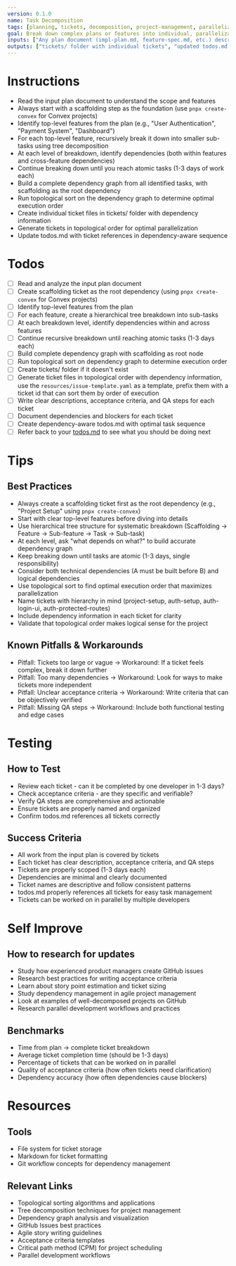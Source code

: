 ```yaml
---
version: 0.1.0
name: Task Decomposition
tags: [planning, tickets, decomposition, project-management, parallelization]
goal: Break down complex plans or features into individual, parallelizable tickets with clear acceptance criteria
inputs: ["Any plan document (impl-plan.md, feature-spec.md, etc.) describing work to be done"]
outputs: ["tickets/ folder with individual tickets", "updated todos.md with task references"]
---
```


# Instructions
- Read the input plan document to understand the scope and features
- Always start with a scaffolding step as the foundation (use `pnpx create-convex` for Convex projects)
- Identify top-level features from the plan (e.g., "User Authentication", "Payment System", "Dashboard")
- For each top-level feature, recursively break it down into smaller sub-tasks using tree decomposition
- At each level of breakdown, identify dependencies (both within features and cross-feature dependencies)
- Continue breaking down until you reach atomic tasks (1-3 days of work each)
- Build a complete dependency graph from all identified tasks, with scaffolding as the root dependency
- Run topological sort on the dependency graph to determine optimal execution order
- Create individual ticket files in tickets/ folder with dependency information
- Generate tickets in topological order for optimal parallelization
- Update todos.md with ticket references in dependency-aware sequence

# Todos
- [ ] Read and analyze the input plan document
- [ ] Create scaffolding ticket as the root dependency (using `pnpx create-convex` for Convex projects)
- [ ] Identify top-level features from the plan
- [ ] For each feature, create a hierarchical tree breakdown into sub-tasks
- [ ] At each breakdown level, identify dependencies within and across features
- [ ] Continue recursive breakdown until reaching atomic tasks (1-3 days each)
- [ ] Build complete dependency graph with scaffolding as root node
- [ ] Run topological sort on dependency graph to determine execution order
- [ ] Create tickets/ folder if it doesn't exist
- [ ] Generate ticket files in topological order with dependency information, use the `resources/issue-template.yaml` as a template, prefix them with a ticket id that can sort them by order of execution
- [ ] Write clear descriptions, acceptance criteria, and QA steps for each ticket
- [ ] Document dependencies and blockers for each ticket
- [ ] Create dependency-aware todos.md with optimal task sequence
- [ ] Refer back to your [todos.md](memory/current-tasks/task-[id]/todos.md) to see what you should be doing next

# Tips
## Best Practices
- Always create a scaffolding ticket first as the root dependency (e.g., "Project Setup" using `pnpx create-convex`)
- Start with clear top-level features before diving into details
- Use hierarchical tree structure for systematic breakdown (Scaffolding → Feature → Sub-feature → Task → Sub-task)
- At each level, ask "what depends on what?" to build accurate dependency graph
- Keep breaking down until tasks are atomic (1-3 days, single responsibility)
- Consider both technical dependencies (A must be built before B) and logical dependencies
- Use topological sort to find optimal execution order that maximizes parallelization
- Name tickets with hierarchy in mind (project-setup, auth-setup, auth-login-ui, auth-protected-routes)
- Include dependency information in each ticket for clarity
- Validate that topological order makes logical sense for the project

## Known Pitfalls & Workarounds
- Pitfall: Tickets too large or vague → Workaround: If a ticket feels complex, break it down further
- Pitfall: Too many dependencies → Workaround: Look for ways to make tickets more independent
- Pitfall: Unclear acceptance criteria → Workaround: Write criteria that can be objectively verified
- Pitfall: Missing QA steps → Workaround: Include both functional testing and edge cases

# Testing
## How to Test
- Review each ticket - can it be completed by one developer in 1-3 days?
- Check acceptance criteria - are they specific and verifiable?
- Verify QA steps are comprehensive and actionable
- Ensure tickets are properly named and organized
- Confirm todos.md references all tickets correctly

## Success Criteria
- All work from the input plan is covered by tickets
- Each ticket has clear description, acceptance criteria, and QA steps
- Tickets are properly scoped (1-3 days each)
- Dependencies are minimal and clearly documented
- Ticket names are descriptive and follow consistent patterns
- todos.md properly references all tickets for easy task management
- Tickets can be worked on in parallel by multiple developers

# Self Improve
## How to research for updates
- Study how experienced product managers create GitHub issues
- Research best practices for writing acceptance criteria
- Learn about story point estimation and ticket sizing
- Study dependency management in agile project management
- Look at examples of well-decomposed projects on GitHub
- Research parallel development workflows and practices

## Benchmarks
- Time from plan → complete ticket breakdown
- Average ticket completion time (should be 1-3 days)
- Percentage of tickets that can be worked on in parallel
- Quality of acceptance criteria (how often tickets need clarification)
- Dependency accuracy (how often dependencies cause blockers)

# Resources
## Tools
- File system for ticket storage
- Markdown for ticket formatting
- Git workflow concepts for dependency management

## Relevant Links
- Topological sorting algorithms and applications
- Tree decomposition techniques for project management
- Dependency graph analysis and visualization
- GitHub Issues best practices
- Agile story writing guidelines  
- Acceptance criteria templates
- Critical path method (CPM) for project scheduling
- Parallel development workflows
